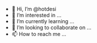 - 👋 Hi, I’m @hotdesi
- 👀 I’m interested in ...
- 🌱 I’m currently learning ...
- 💞️ I’m looking to collaborate on ...
- 📫 How to reach me ...

<!---
hotdesi/hotdesi is a ✨ special ✨ repository because its `README.md` (this file) appears on your GitHub profile.
You can click the Preview link to take a look at your changes.
--->
